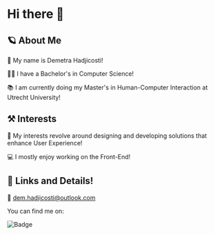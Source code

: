# Hi there 👋

## 🪐 About Me
👋 My name is Demetra Hadjicosti!

👩‍🎓 I have a Bachelor's in Computer Science!

📚 I am currently doing my Master's in Human-Computer Interaction at Utrecht University!

## ⚒️ Interests
🤗 My interests revolve around designing and developing solutions that enhance User Experience! 

💻 I mostly enjoy working on the Front-End!

## 🔗 Links and Details!
📧 dem.hadjicosti@outlook.com

You can find me on:

![Badge](https://img.shields.io/badge/linkedin-0A66C2?style=for-the-badge&logo=linkedin&logoColor=white)

